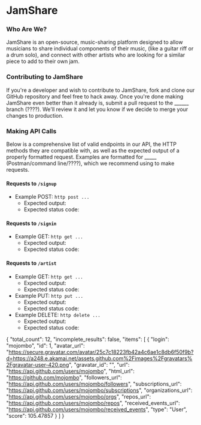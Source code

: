 # JamShare

### Who Are We?
JamShare is an open-source, music-sharing platform designed to allow musicians to share individual components of their music, (like a guitar riff or a drum solo), and connect with other artists who are looking for a similar piece to add to their own jam.

### Contributing to JamShare
If you're a developer and wish to contribute to JamShare, fork and clone our GitHub repository and feel free to hack away. Once you're done making JamShare even better than it already is, submit a pull request to the ______ branch (????). We'll review it and let you know if we decide to merge your changes to production.

### Making API Calls
Below is a comprehensive list of valid endpoints in our API, the HTTP methods they are compatible with, as well as the expected output of a properly formatted request. Examples are formatted for _____ (Postman/command line/????), which we recommend using to make requests.

#### Requests to ```/signup```
- Example POST: ```http post ...```
  - Expected output:
  - Expected status code:

#### Requests to ```/signin```
- Example GET: ```http get ...```
  - Expected output:
  - Expected status code:

#### Requests to ```/artist```
- Example GET: ```http get ...```
  - Expected output:
  - Expected status code:
- Example PUT: ```http put ...```
  - Expected output:
  - Expected status code:
- Example DELETE: ```http delete ...```
  - Expected output:
  - Expected status code:

{
  "total_count": 12,
  "incomplete_results": false,
  "items": [
    {
      "login": "mojombo",
      "id": 1,
      "avatar_url": "https://secure.gravatar.com/avatar/25c7c18223fb42a4c6ae1c8db6f50f9b?d=https://a248.e.akamai.net/assets.github.com%2Fimages%2Fgravatars%2Fgravatar-user-420.png",
      "gravatar_id": "",
      "url": "https://api.github.com/users/mojombo",
      "html_url": "https://github.com/mojombo",
      "followers_url": "https://api.github.com/users/mojombo/followers",
      "subscriptions_url": "https://api.github.com/users/mojombo/subscriptions",
      "organizations_url": "https://api.github.com/users/mojombo/orgs",
      "repos_url": "https://api.github.com/users/mojombo/repos",
      "received_events_url": "https://api.github.com/users/mojombo/received_events",
      "type": "User",
      "score": 105.47857
    }
  ]
}
